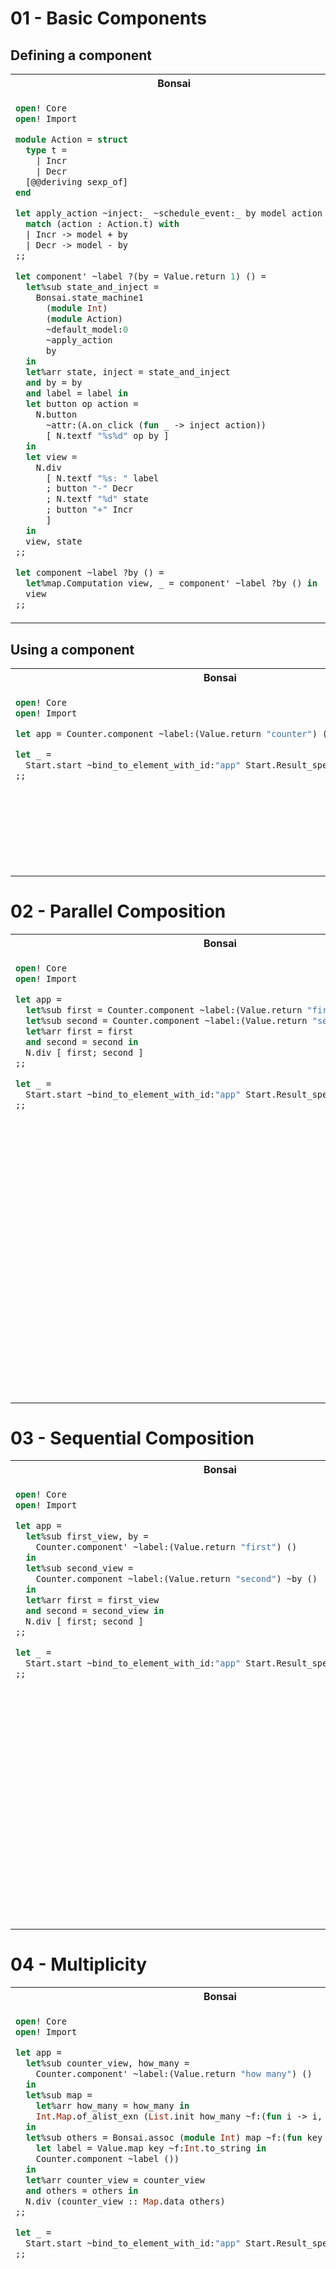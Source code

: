 # 01 - Basic Components

## Defining a component
<table>
<tr>
<th>Bonsai</th>
<th>Elm</th>
</tr>
<tr>
<td valign="top">

<!-- $MDX file=shared/counter.ml -->
```ocaml
open! Core
open! Import

module Action = struct
  type t =
    | Incr
    | Decr
  [@@deriving sexp_of]
end

let apply_action ~inject:_ ~schedule_event:_ by model action =
  match (action : Action.t) with
  | Incr -> model + by
  | Decr -> model - by
;;

let component' ~label ?(by = Value.return 1) () =
  let%sub state_and_inject =
    Bonsai.state_machine1
      (module Int)
      (module Action)
      ~default_model:0
      ~apply_action
      by
  in
  let%arr state, inject = state_and_inject
  and by = by
  and label = label in
  let button op action =
    N.button
      ~attr:(A.on_click (fun _ -> inject action))
      [ N.textf "%s%d" op by ]
  in
  let view =
    N.div
      [ N.textf "%s: " label
      ; button "-" Decr
      ; N.textf "%d" state
      ; button "+" Incr
      ]
  in
  view, state
;;

let component ~label ?by () =
  let%map.Computation view, _ = component' ~label ?by () in
  view
;;
```

</td>
<td valign="top">

<!-- $MDX file=shared/Counter.elm -->
```elm
module Counter exposing (Model, Msg, init, update, view)

import Browser
import Html exposing (Html, div, span, text)
import Html.Events exposing (onClick)


type alias Model =
    Int


init : Model
init =
    0


type Msg
    = Increment
    | Decrement


update : Int -> Msg -> Model -> Model
update howMuch msg model =
    case msg of
        Increment ->
            model + howMuch

        Decrement ->
            model - howMuch


view : Int -> String -> Model -> Html Msg
view howMuch label model =
    let
        button op action =
            Html.button [ onClick action ] [ text (String.concat [ op, String.fromInt howMuch ]) ]
    in
    div []
        [ text (String.concat [ label, ": " ])
        , button "-" Decrement
        , text (String.fromInt model)
        , button "+" Increment
        ]
```

</td>
</tr>
</table>

## Using a component

<table>
<tr>
<th>Bonsai</th>
<th>Elm</th>
</tr>
<tr>
<td valign="top">

<!-- $MDX file=01-basic/bonsai/main.ml -->
```ocaml
open! Core
open! Import

let app = Counter.component ~label:(Value.return "counter") ()

let _ =
  Start.start ~bind_to_element_with_id:"app" Start.Result_spec.just_the_view app
;;
```

</td>
<td valign="top">

<!-- $MDX file=01-basic/elm/Main.elm -->
```elm
module Main exposing (main)

import Browser
import Counter


update =
    Counter.update 1


view =
    Counter.view 1 "counter"


main =
    Browser.sandbox { init = Counter.init, update = update, view = view }
```

</td>
</tr>
</table>


# 02 - Parallel Composition

<table>
<tr>
<th>Bonsai</th>
<th>Elm</th>
</tr>
<tr>
<td valign="top">

<!-- $MDX file=02-parallel/bonsai/main.ml -->
```ocaml
open! Core
open! Import

let app =
  let%sub first = Counter.component ~label:(Value.return "first") () in
  let%sub second = Counter.component ~label:(Value.return "second") () in
  let%arr first = first
  and second = second in
  N.div [ first; second ]
;;

let _ =
  Start.start ~bind_to_element_with_id:"app" Start.Result_spec.just_the_view app
;;
```

</td><td valign="top">

<!-- $MDX file=02-parallel/elm/Main.elm -->
```elm
module Main exposing (main)

import Browser
import Counter
import Html exposing (Html, div, map)


type alias Model =
    { first : Counter.Model, second : Counter.Model }


init : Model
init =
    { first = Counter.init, second = Counter.init }


type Msg
    = First Counter.Msg
    | Second Counter.Msg


update : Msg -> Model -> Model
update msg model =
    case msg of
        First msg_first ->
            { model | first = Counter.update 1 msg_first model.first }

        Second msg_second ->
            { model | second = Counter.update 1 msg_second model.second }


view : Model -> Html Msg
view model =
    div []
        [ map First (Counter.view 1 "first" model.first)
        , map Second (Counter.view 1 "second" model.second)
        ]


main =
    Browser.sandbox { init = init, update = update, view = view }
```

</td>
</tr>
</table>

# 03 - Sequential Composition

<table>
<tr>
<th>Bonsai</th>
<th>Elm</th>
</tr>
<tr>
<td valign="top">

<!-- $MDX file=03-sequential/bonsai/main.ml -->
```ocaml
open! Core
open! Import

let app =
  let%sub first_view, by =
    Counter.component' ~label:(Value.return "first") ()
  in
  let%sub second_view =
    Counter.component ~label:(Value.return "second") ~by ()
  in
  let%arr first = first_view
  and second = second_view in
  N.div [ first; second ]
;;

let _ =
  Start.start ~bind_to_element_with_id:"app" Start.Result_spec.just_the_view app
;;
```

</td> <td valign="top">

<!-- $MDX file=03-sequential/elm/Main.elm -->
```elm
module Main exposing (main)

import Browser
import Counter
import Html exposing (Html, div)


type alias Model =
    { first : Counter.Model, second : Counter.Model }


init : Model
init =
    { first = Counter.init, second = Counter.init }


type Msg
    = First Counter.Msg
    | Second Counter.Msg


update : Msg -> Model -> Model
update msg model =
    case msg of
        First msg_first ->
            { model | first = Counter.update 1 msg_first model.first }

        Second msg_second ->
            { model | second = Counter.update model.first msg_second model.second }


view : Model -> Html Msg
view model =
    div []
        [ Counter.view 1 "first" model.first |> Html.map First
        , Counter.view model.first "second" model.second |> Html.map Second
        ]


main =
    Browser.sandbox { init = init, update = update, view = view }
```

</td>
</tr>
</table>

# 04 - Multiplicity

<table>
<tr>
<th>Bonsai</th>
<th>Elm</th>
</tr>
<tr>
<td valign="top">

<!-- $MDX file=04-multiplicity/bonsai/main.ml -->
```ocaml
open! Core
open! Import

let app =
  let%sub counter_view, how_many =
    Counter.component' ~label:(Value.return "how many") ()
  in
  let%sub map =
    let%arr how_many = how_many in
    Int.Map.of_alist_exn (List.init how_many ~f:(fun i -> i, ()))
  in
  let%sub others = Bonsai.assoc (module Int) map ~f:(fun key _data ->
    let label = Value.map key ~f:Int.to_string in
    Counter.component ~label ())
  in
  let%arr counter_view = counter_view
  and others = others in
  N.div (counter_view :: Map.data others)
;;

let _ =
  Start.start ~bind_to_element_with_id:"app" Start.Result_spec.just_the_view app
;;
```

</td><td valign="top">

<!-- $MDX file=04-multiplicity/elm/Main.elm -->
```elm
module Main exposing (main)

import Browser
import Counter
import Dict exposing (Dict)
import Html exposing (Html, div, map)


type alias Model =
    { howMany : Counter.Model, others : Dict Int Counter.Model }


init : Model
init =
    { howMany = Counter.init, others = Dict.empty }


type Msg
    = HowMany Counter.Msg
    | ForKey { msg : Counter.Msg, which : Int }


updateSubcomponent : Counter.Msg -> Maybe Counter.Model -> Maybe Counter.Model
updateSubcomponent msg maybeModel =
    case maybeModel of
        Nothing ->
            Just (Counter.update 1 msg 0)

        Just model_for_other ->
            Just (Counter.update 1 msg model_for_other)


update : Msg -> Model -> Model
update appMsg model =
    case appMsg of
        HowMany msgHowMany ->
            { model | howMany = Counter.update 1 msgHowMany model.howMany }

        ForKey { msg, which } ->
            { model
                | others =
                    Dict.update which (updateSubcomponent msg) model.others
            }


mapKey : Int -> Counter.Msg -> Msg
mapKey which msg =
    ForKey { msg = msg, which = which }


viewSubcomponent : Dict Int Counter.Model -> Int -> Html Msg
viewSubcomponent models key =
    case Dict.get key models of
        Just model ->
            Counter.view 1 (String.fromInt key) model
                |> Html.map (mapKey key)

        Nothing ->
            Counter.view 1 (String.fromInt key) Counter.init
                |> Html.map (mapKey key)


view : Model -> Html Msg
view model =
    List.range 0 (model.howMany - 1)
        |> List.map (viewSubcomponent model.others)
        |> List.append [ Html.map HowMany (Counter.view 1 "how many" model.howMany) ]
        |> div []


main =
    Browser.sandbox { init = init, update = update, view = view }
```

</td>
</tr>
</table>
